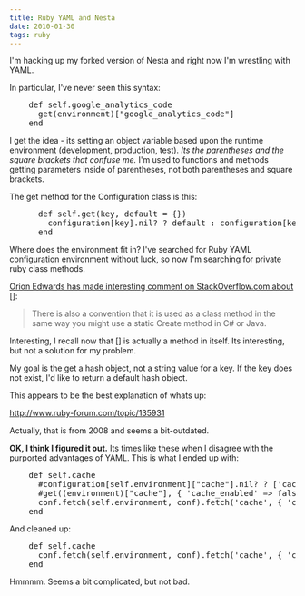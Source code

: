 ```yaml
---
title: Ruby YAML and Nesta
date: 2010-01-30
tags: ruby
---
```

I'm hacking up my forked version of Nesta and right now I'm wrestling with YAML.

In particular, I've never seen this syntax:

<pre class="sh_ruby">
    def self.google_analytics_code
      get(environment)["google_analytics_code"]
    end
</pre>

I get the idea - its setting an object variable based upon the runtime environment (development, production, test). *Its the parentheses and the square brackets that confuse me.* I'm used to functions and methods getting parameters inside of parentheses, not both parentheses and square brackets.

The get method for the Configuration class is this:

<pre class="sh_ruby">
      def self.get(key, default = {})
        configuration[key].nil? ? default : configuration[key]
      end
</pre>

Where does the environment fit in? I've searched for Ruby YAML configuration environment without luck, so now I'm searching for private ruby class methods.

<a href="http://stackoverflow.com/questions/12565/what-do-the-different-brackets-in-ruby-mean/13935#13935" rel="nofollow">Orion Edwards has made interesting comment on StackOverflow.com about []</a>:

<blockquote>There is also a convention that it is used as a class method in the same way you might use a static Create method in C# or Java.</blockquote>

Interesting, I recall now that [] is actually a method in itself. Its interesting, but not a solution for my problem.

My goal is the get a hash object, not a string value for a key. If the key does not exist, I'd like to return a default hash object.

This appears to be the best explanation of whats up:

http://www.ruby-forum.com/topic/135931

Actually, that is from 2008 and seems a bit-outdated.

**OK, I think I figured it out.**
Its times like these when I disagree with the purported advantages of YAML. This is what I ended up with:

<pre class="sh_ruby">
    def self.cache
      #configuration[self.environment]["cache"].nil? ? ['cache_enabled' => false] : configuration[self.environment]["cache"]
      #get((environment)["cache"], { 'cache_enabled' => false })
      conf.fetch(self.environment, conf).fetch('cache', { 'cache' => { 'cache_enabled' => false } })
    end
</pre>

And cleaned up:

<pre class="sh_ruby">
    def self.cache
      conf.fetch(self.environment, conf).fetch('cache', { 'cache' => { 'cache_enabled' => false } })
    end
</pre>

Hmmmm. Seems a bit complicated, but not bad.

